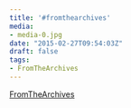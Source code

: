 ```yaml
---
title: '#fromthearchives'
media:
- media-0.jpg
date: "2015-02-27T09:54:03Z"
draft: false
tags:
- FromTheArchives
---
```

[FromTheArchives](/tags/fromthearchives)
